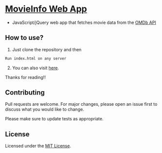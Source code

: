# [MovieInfo Web App](https://arpitkekri.github.io/MovieInfo_JavaScript-jQuery/)

- JavaScript/jQuery web app that fetches movie data from the [OMDb API](http://www.omdbapi.com/)

## How to use?

1. Just clone the repository and then

```bash
Run index.html on any server
```

2. You can also visit [here](https://arpitkekri.github.io/MovieInfo_JavaScript-jQuery/).

Thanks for reading!!

## Contributing
Pull requests are welcome. For major changes, please open an issue first to discuss what you would like to change.

Please make sure to update tests as appropriate.

## License
Licensed under the [MIT License](LICENSE).